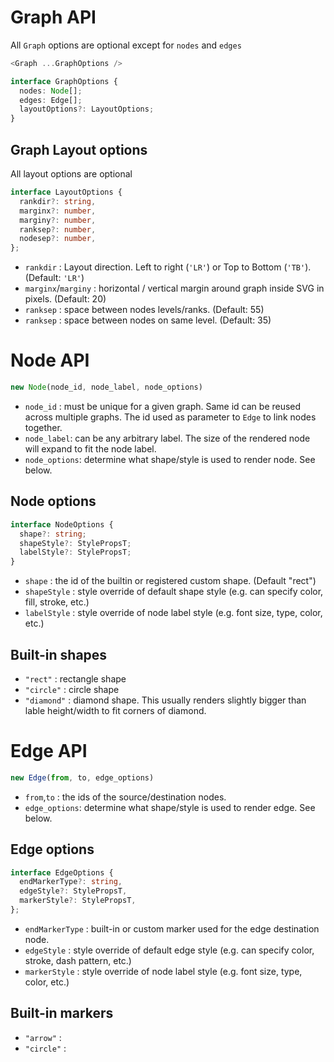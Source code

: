 # Graph API

All `Graph` options are optional except for `nodes` and `edges`


```typescript
<Graph ...GraphOptions />
```

```typescript
interface GraphOptions {
  nodes: Node[];
  edges: Edge[];
  layoutOptions?: LayoutOptions;
}
```

## Graph Layout options
All layout options are optional

```typescript
interface LayoutOptions {
  rankdir?: string,
  marginx?: number,
  marginy?: number,
  ranksep?: number,
  nodesep?: number,
};
```
* `rankdir` : Layout direction.  Left to right (`'LR'`) or Top to Bottom (`'TB'`). (Default: `'LR'`)
* `marginx`/`marginy` : horizontal / vertical margin around graph inside SVG in pixels. (Default: 20)
* `ranksep` : space between nodes levels/ranks. (Default: 55)
* `ranksep` : space between nodes on same level. (Default: 35)

# Node API
```typescript
new Node(node_id, node_label, node_options)
```
* `node_id` : must be unique for a given graph.  Same id can be reused across multiple graphs.  The id used as parameter to `Edge` to link nodes together.
* `node_label`: can be any arbitrary label.  The size of the rendered node will expand to fit the node label.
* `node_options`: determine what shape/style is used to render node.  See below.

## Node options
```typescript
interface NodeOptions {
  shape?: string;
  shapeStyle?: StylePropsT;
  labelStyle?: StylePropsT;
}
```
* `shape` : the id of the builtin or registered custom shape. (Default "rect")
* `shapeStyle` : style override of default shape style (e.g. can specify color, fill, stroke, etc.)
* `labelStyle` : style override of node label style (e.g. font size, type, color, etc.)

## Built-in shapes
* `"rect"` : rectangle shape
* `"circle"` : circle shape
* `"diamond"` : diamond shape.  This usually renders slightly bigger than lable height/width to fit corners of diamond.


# Edge API
```typescript
new Edge(from, to, edge_options)
```
* `from`,`to` : the ids of the source/destination nodes.
* `edge_options`: determine what shape/style is used to render edge.  See below.

## Edge options
```typescript
interface EdgeOptions {
  endMarkerType?: string,
  edgeStyle?: StylePropsT,
  markerStyle?: StylePropsT,
};
```
* `endMarkerType` : built-in or custom marker used for the edge destination node.
* `edgeStyle` : style override of default edge style (e.g. can specify color, stroke, dash pattern, etc.)
* `markerStyle` : style override of node label style (e.g. font size, type, color, etc.)

## Built-in markers
* `"arrow"` : 
* `"circle"` : 
